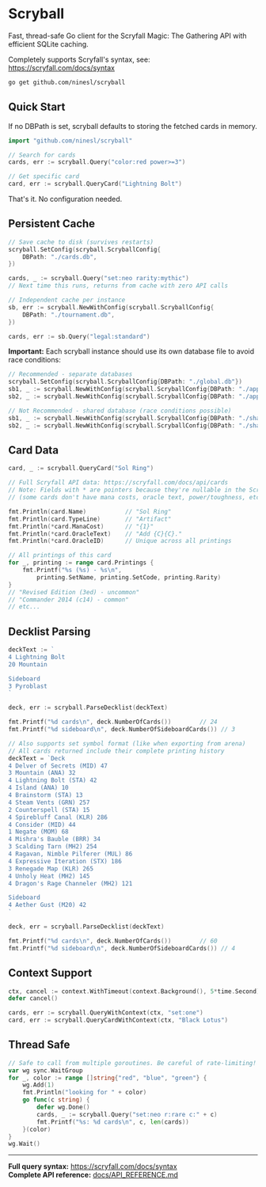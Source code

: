 # Scryball

Fast, thread-safe Go client for the Scryfall Magic: The Gathering API with efficient SQLite caching.

Completely supports Scryfall's syntax, see: https://scryfall.com/docs/syntax

```bash
go get github.com/ninesl/scryball
```

## Quick Start

If no DBPath is set, scryball defaults to storing the fetched cards in memory.

```go
import "github.com/ninesl/scryball"

// Search for cards
cards, err := scryball.Query("color:red power>=3")

// Get specific card  
card, err := scryball.QueryCard("Lightning Bolt")
```

That's it. No configuration needed.

## Persistent Cache

```go
// Save cache to disk (survives restarts)
scryball.SetConfig(scryball.ScryballConfig{
    DBPath: "./cards.db",
})

cards, _ := scryball.Query("set:neo rarity:mythic")
// Next time this runs, returns from cache with zero API calls
```


```go
// Independent cache per instance
sb, err := scryball.NewWithConfig(scryball.ScryballConfig{
    DBPath: "./tournament.db",
})

cards, err := sb.Query("legal:standard")
```

**Important:** Each scryball instance should use its own database file to avoid race conditions:

```go
// Recommended - separate databases
scryball.SetConfig(scryball.ScryballConfig{DBPath: "./global.db"})
sb1, _ := scryball.NewWithConfig(scryball.ScryballConfig{DBPath: "./app1.db"})
sb2, _ := scryball.NewWithConfig(scryball.ScryballConfig{DBPath: "./app2.db"})

// Not Recommended - shared database (race conditions possible)  
sb1, _ := scryball.NewWithConfig(scryball.ScryballConfig{DBPath: "./shared.db"})
sb2, _ := scryball.NewWithConfig(scryball.ScryballConfig{DBPath: "./shared.db"})
```


## Card Data

```go
card, _ := scryball.QueryCard("Sol Ring")

// Full Scryfall API data: https://scryfall.com/docs/api/cards  
// Note: Fields with * are pointers because they're nullable in the Scryfall API
// (some cards don't have mana costs, oracle text, power/toughness, etc.)

fmt.Println(card.Name)           // "Sol Ring"
fmt.Println(card.TypeLine)       // "Artifact"
fmt.Println(*card.ManaCost)      // "{1}"
fmt.Println(*card.OracleText)    // "Add {C}{C}."
fmt.Println(*card.OracleID)      // Unique across all printings

// All printings of this card
for _, printing := range card.Printings {
    fmt.Printf("%s (%s) - %s\n", 
        printing.SetName, printing.SetCode, printing.Rarity)
}
// "Revised Edition (3ed) - uncommon"
// "Commander 2014 (c14) - common"
// etc...
```

## Decklist Parsing

```go
deckText := `
4 Lightning Bolt
20 Mountain

Sideboard
3 Pyroblast
`

deck, err := scryball.ParseDecklist(deckText)

fmt.Printf("%d cards\n", deck.NumberOfCards())        // 24
fmt.Printf("%d sideboard\n", deck.NumberOfSideboardCards()) // 3

// Also supports set symbol format (like when exporting from arena)
// All cards returned include their complete printing history
deckText = `Deck
4 Delver of Secrets (MID) 47
3 Mountain (ANA) 32
4 Lightning Bolt (STA) 42
4 Island (ANA) 10
4 Brainstorm (STA) 13
4 Steam Vents (GRN) 257
2 Counterspell (STA) 15
4 Spirebluff Canal (KLR) 286
4 Consider (MID) 44
1 Negate (MOM) 68
4 Mishra's Bauble (BRR) 34
3 Scalding Tarn (MH2) 254
4 Ragavan, Nimble Pilferer (MUL) 86
4 Expressive Iteration (STX) 186
3 Renegade Map (KLR) 265
4 Unholy Heat (MH2) 145
4 Dragon's Rage Channeler (MH2) 121

Sideboard
4 Aether Gust (M20) 42
`

deck, err = scryball.ParseDecklist(deckText)

fmt.Printf("%d cards\n", deck.NumberOfCards())        // 60
fmt.Printf("%d sideboard\n", deck.NumberOfSideboardCards()) // 4
```

## Context Support

```go
ctx, cancel := context.WithTimeout(context.Background(), 5*time.Second)
defer cancel()

cards, err := scryball.QueryWithContext(ctx, "set:one")
card, err := scryball.QueryCardWithContext(ctx, "Black Lotus")
```

## Thread Safe

```go
// Safe to call from multiple goroutines. Be careful of rate-limiting!
var wg sync.WaitGroup
for _, color := range []string{"red", "blue", "green"} {
	wg.Add(1)
	fmt.Println("looking for " + color)
	go func(c string) {
		defer wg.Done()
		cards, _ := scryball.Query("set:neo r:rare c:" + c)
		fmt.Printf("%s: %d cards\n", c, len(cards))
	}(color)
}
wg.Wait()
```

---

**Full query syntax:** https://scryfall.com/docs/syntax  
**Complete API reference:** [docs/API_REFERENCE.md](docs/API_REFERENCE.md)